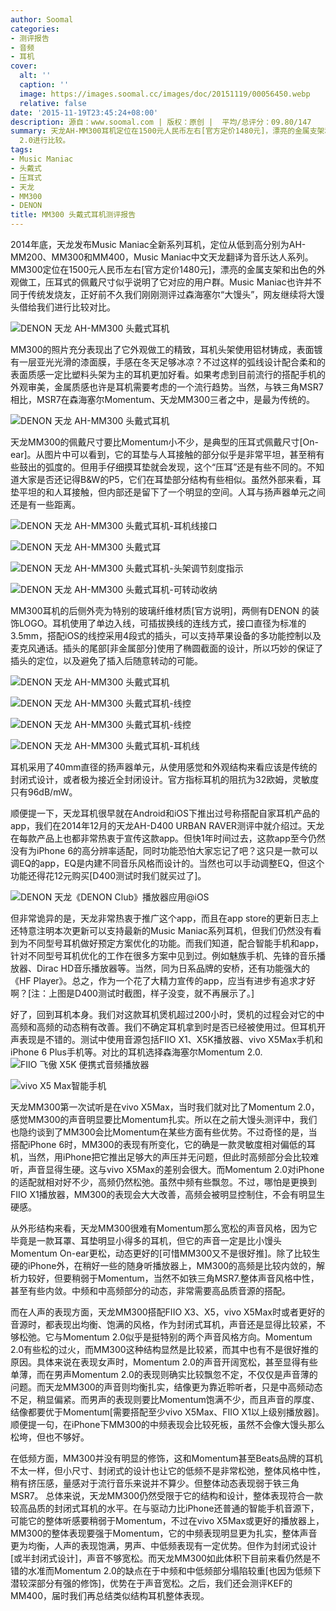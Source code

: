 ```yaml
---
author: Soomal
categories:
- 测评报告
- 音频
- 耳机
cover:
  alt: ''
  caption: ''
  image: https://images.soomal.cc/images/doc/20151119/00056450.webp
  relative: false
date: '2015-11-19T23:45:24+08:00'
description: 源自：www.soomal.com | 版权：原创 |  平均/总评分：09.80/147
summary: 天龙AH-MM300耳机定位在1500元人民币左右[官方定价1480元]，漂亮的金属支架和出色的外观做工，压耳式的佩戴尺寸似乎说明了它对应的用户群。这里我们也正好与定位相似的森海塞尔Momentum
  2.0进行比较。
tags:
- Music Maniac
- 头戴式
- 压耳式
- 天龙
- MM300
- DENON
title: MM300 头戴式耳机测评报告
---
```


2014年底，天龙发布Music Maniac全新系列耳机，定位从低到高分别为AH-MM200、MM300和MM400，Music Maniac中文天龙翻译为音乐达人系列。MM300定位在1500元人民币左右[官方定价1480元]，漂亮的金属支架和出色的外观做工，压耳式的佩戴尺寸似乎说明了它对应的用户群。Music Maniac也许并不同于传统发烧友，正好前不久我们刚刚测评过森海塞尔“大馒头”，网友继续将大馒头借给我们进行比较对比。



![DENON 天龙 AH-MM300 头戴式耳机](https://images.soomal.cc/images/doc/20151109/00056201.webp)



MM300的照片充分表现出了它外观做工的精致，耳机头架使用铝材铸成，表面镀有一层亚光光滑的漆面膜，手感在冬天足够冰凉？不过这样的弧线设计配合柔和的表面质感一定比塑料头架为主的耳机更加好看。如果考虑到目前流行的搭配手机的外观审美，金属质感也许是耳机需要考虑的一个流行趋势。当然，与铁三角MSR7相比，MSR7在森海塞尔Momentum、天龙MM300三者之中，是最为传统的。



![DENON 天龙 AH-MM300 头戴式耳机](https://images.soomal.cc/images/doc/20151109/00056202.webp)



天龙MM300的佩戴尺寸要比Momentum小不少，是典型的压耳式佩戴尺寸[On-ear]。从图片中可以看到，它的耳垫与人耳接触的部分似乎是非常平坦，甚至稍有些鼓出的弧度的。但用手仔细摸耳垫就会发现，这个“压耳”还是有些不同的。不知道大家是否还记得B&W的P5，它们在耳垫部分结构有些相似。虽然外部来看，耳垫平坦的和人耳接触，但内部还是留下了一个明显的空间。人耳与扬声器单元之间还是有一些距离。



![DENON 天龙 AH-MM300 头戴式耳机-耳机线接口](https://images.soomal.cc/images/doc/20151109/00056209_01.webp)



![DENON 天龙 AH-MM300 头戴式耳](https://images.soomal.cc/images/doc/20151109/00056210_01.webp)



![DENON 天龙 AH-MM300 头戴式耳机-头架调节刻度指示](https://images.soomal.cc/images/doc/20151109/00056211_01.webp)



![DENON 天龙 AH-MM300 头戴式耳机-可转动收纳](https://images.soomal.cc/images/doc/20151109/00056212_01.webp)



MM300耳机的后侧外壳为特别的玻璃纤维材质[官方说明]，两侧有DENON 的装饰LOGO。耳机使用了单边入线，可插拔换线的连线方式，接口直径为标准的3.5mm，搭配iOS的线控采用4段式的插头，可以支持苹果设备的多功能控制以及麦克风通话。插头的尾部[非金属部分]使用了椭圆截面的设计，所以巧妙的保证了插头的定位，以及避免了插入后随意转动的可能。



![DENON 天龙 AH-MM300 头戴式耳机](https://images.soomal.cc/images/doc/20151109/00056215_01.webp)



![DENON 天龙 AH-MM300 头戴式耳机-线控](https://images.soomal.cc/images/doc/20151109/00056216_01.webp)



![DENON 天龙 AH-MM300 头戴式耳机-线控](https://images.soomal.cc/images/doc/20151109/00056217_01.webp)



![DENON 天龙 AH-MM300 头戴式耳机-耳机线](https://images.soomal.cc/images/doc/20151109/00056218_01.webp)



耳机采用了40mm直径的扬声器单元，从使用感觉和外观结构来看应该是传统的封闭式设计，或者极为接近全封闭设计。官方指标耳机的阻抗为32欧姆，灵敏度只有96dB/mW。



顺便提一下，天龙耳机很早就在Android和iOS下推出过号称搭配自家耳机产品的app，我们在2014年12月的天龙AH-D400 URBAN RAVER测评中就介绍过。天龙在每款产品上也都非常热衷于宣传这款app。但快1年时间过去，这款app至今仍然没有为iPhone 6的高分辨率适配，同时功能恐怕大家忘记了吧？这只是一款可以调EQ的app，EQ是内建不同音乐风格而设计的。当然也可以手动调整EQ，但这个功能还得花12元购买[D400测试时我们就买过了]。



![DENON 天龙《DENON Club》播放器应用@iOS](https://images.soomal.cc/images/doc/20141202/00047780.webp)



但非常诡异的是，天龙非常热衷于推广这个app，而且在app store的更新日志上还特意注明本次更新可以支持最新的Music Maniac系列耳机，但我们仍然没有看到为不同型号耳机做好预定方案优化的功能。而我们知道，配合智能手机和app，针对不同型号耳机优化的工作在很多方案中见到过。例如魅族手机、先锋的音乐播放器、Dirac HD音乐播放器等。当然，同为日系品牌的安桥，还有功能强大的《HF Player》。总之，作为一个花了大精力宣传的app，应当有进步有追求才好啊？[注：上图是D400测试时截图，样子没变，就不再展示了。]

好了，回到耳机本身。我们对这款耳机煲机超过200小时，煲机的过程会对它的中高频和高频的动态稍有改善。我们不确定耳机拿到时是否已经被使用过。但耳机开声表现是不错的。测试中使用音源包括FIIO X1、X5K播放器、vivo X5Max手机和iPhone 6 Plus手机等。对比的耳机选择森海塞尔Momentum 2.0.
![FIIO 飞傲 X5K 便携式音频播放器](https://images.soomal.cc/images/doc/20151118/00056392_01.webp)




![vivo X5 Max智能手机](https://images.soomal.cc/images/doc/20141210/00047900_01.webp)




天龙MM300第一次试听是在vivo X5Max，当时我们就对比了Momentum 2.0，感觉MM300的声音明显要比Momentum扎实。所以在之前大馒头测评中，我们也隐约谈到了MM300会比Momentum在某些方面有些优势。不过奇怪的是，当搭配iPhone 6时，MM300的表现有所变化，它的确是一款灵敏度相对偏低的耳机，当然，用iPhone把它推出足够大的声压并无问题，但此时高频部分会比较难听，声音显得生硬。这与vivo X5Max的差别会很大。而Momentum 2.0对iPhone的适配就相对好不少，高频仍然松弛。虽然中频有些飘忽。不过，哪怕是更换到FIIO X1播放器，MM300的表现会大大改善，高频会被明显控制住，不会有明显生硬感。

从外形结构来看，天龙MM300很难有Momentum那么宽松的声音风格，因为它毕竟是一款耳罩、耳垫明显小得多的耳机，但它的声音一定是比小馒头Momentum On-ear更松，动态更好的[可惜MM300又不是很好推]。除了比较生硬的iPhone外，在稍好一些的随身听播放器上，MM300的高频是比较内敛的，解析力较好，但要稍弱于Momentum，当然不如铁三角MSR7.整体声音风格中性，甚至有些内敛。中频和中高频部分的动态，非常需要高品质音源的搭配。

而在人声的表现方面，天龙MM300搭配FIIO X3、X5，vivo X5Max时或者更好的音源时，都表现出均衡、饱满的风格，作为封闭式耳机，声音还是显得比较紧，不够松弛。它与Momentum 2.0似乎是挺特别的两个声音风格方向。Momentum 2.0有些松的过火，而MM300这种结构显然是比较紧，而其中也有不是很好推的原因。具体来说在表现女声时，Momentum 2.0的声音开阔宽松，甚至显得有些单薄，而在男声Momentum 2.0的表现则确实比较飘忽不定，不仅仅是声音薄的问题。而天龙MM300的声音则均衡扎实，结像更为靠近聆听者，只是中高频动态不足，稍显偏紧。而男声的表现则要比Momentum饱满不少，而且声音的厚度、结像都要优于Momentum[需要搭配至少vivo X5Max、FIIO X1以上级别播放器]。顺便提一句，在iPhone下MM300的中频表现会比较死板，虽然不会像大馒头那么松垮，但也不够好。

在低频方面，MM300并没有明显的修饰，这和Momentum甚至Beats品牌的耳机不太一样，但小尺寸、封闭式的设计也让它的低频不是非常松弛，整体风格中性，稍有挤压感，量感对于流行音乐来说并不算少。但整体动态表现弱于铁三角MSR7。
总体来说，天龙MM300仍然受限于它的结构和设计，整体表现符合一款较高品质的封闭式耳机的水平。在与驱动力比iPhone还普通的智能手机音源下，可能它的整体听感要稍弱于Momentum，不过在vivo X5Max或更好的播放器上，MM300的整体表现要强于Momentum，它的中频表现明显更为扎实，整体声音更为均衡，人声的表现饱满，男声、中低频表现有一定优势。但作为封闭式设计[或半封闭式设计]，声音不够宽松。而天龙MM300如此体积下目前来看仍然是不错的水准而Momentum 2.0的缺点在于中频和中低频部分塌陷较重[也因为低频下潜较深部分有强的修饰]，优势在于声音宽松。之后，我们还会测评KEF的MM400，届时我们再总结类似结构耳机整体表现。